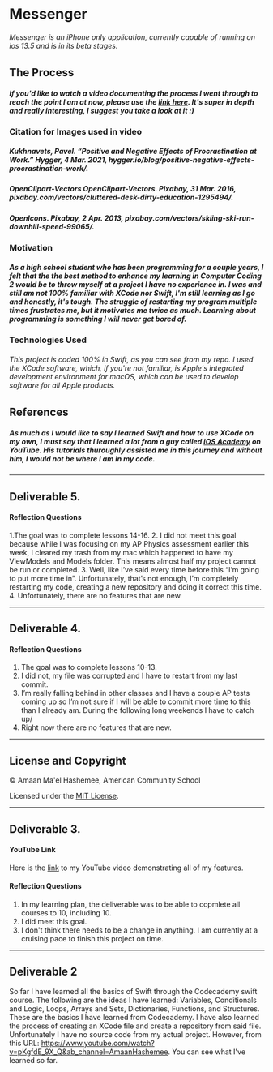 # **Messenger**

###### Messenger is an iPhone only application, currently capable of running on ios 13.5 and is in its beta stages.

## The Process

##### **If you'd like to watch a video documenting the process I went through to reach the point I am at now, please use the [link here](https://youtu.be/R513sGsa6B4). It's super in depth and really interesting, I suggest you take a look at it :)**

### Citation for Images used in video

##### Kukhnavets, Pavel. “Positive and Negative Effects of Procrastination at Work.” Hygger, 4 Mar. 2021, hygger.io/blog/positive-negative-effects-procrastination-work/. 
##### OpenClipart-Vectors OpenClipart-Vectors. Pixabay, 31 Mar. 2016, pixabay.com/vectors/cluttered-desk-dirty-education-1295494/. 
##### OpenIcons. Pixabay, 2 Apr. 2013, pixabay.com/vectors/skiing-ski-run-downhill-speed-99065/. 

### Motivation

##### As a high school student who has been programming for a couple years, I felt that the the best method to enhance my learning in Computer Coding 2 would be to throw myself at a project I have no experience in. I was and still am not 100% familiar with XCode nor Swift, I'm still learning as I go and honestly, it's tough. The struggle of restarting my program multiple times frustrates me, but it motivates me twice as much. Learning about programming is something I will never get bored of.

### Technologies Used

###### This project is coded 100% in Swift, as you can see from my repo. I used the XCode software, which, if you're not familiar, is Apple's integrated development environment for macOS, which can be used to develop software for all Apple products.


## References

##### As much as I would like to say I learned Swift and how to use XCode on my own, I must say that I learned a lot from a guy called [iOS Academy](https://www.youtube.com/channel/UCnksRRifsSCGUZpQukUKAyg "iOS Academy's YouTube Account") on YouTube. His tutorials thuroughly assisted me in this journey and without him, I would not be where I am in my code. 


---

## Deliverable 5.

#### Reflection Questions
1.The goal was to complete lessons 14-16. 
2. I did not meet this goal because while I was focusing on my AP Physics assessment earlier this week, I cleared my trash from my mac which happened to have my ViewModels and Models folder. This means almost half my project cannot be run or completed.
3. Well, like I’ve said every time before this “I’m going to put more time in”. Unfortunately, that’s not enough, I’m completely restarting my code, creating a new repository and doing it correct this time. 
4. Unfortunately, there are no features that are new.

---

## Deliverable 4.

#### Reflection Questions
1. The goal was to complete lessons 10-13.
2. I did not, my file was corrupted and I have to restart from my last commit.
3. I’m really falling behind in other classes and I have a couple AP tests coming up so I’m not sure if I will be able to commit more time to this than I already am. During the following long weekends I have to catch up/
4. Right now there are no features that are new. 

---

## License and Copyright

© Amaan Ma'el Hashemee, American Community School

Licensed under the [MIT License](LICENSE).

---

## Deliverable 3.

#### YouTube Link

Here is the [link](https://youtu.be/soYuD5fZYYE) to my YouTube video demonstrating all of my features.

#### Reflection Questions

1. In my learning plan, the deliverable was to be able to copmlete all courses to 10, including 10. 
2. I did meet this goal.
4. I don't think there needs to be a change in anything. I am currently at a cruising pace to finish this project on time.

---

## Deliverable 2

So far I have learned all the basics of Swift through the Codecademy swift course. The following are the ideas I have learned: Variables, Conditionals and Logic, Loops,
Arrays and Sets, Dictionaries, Functions, and Structures. These are the basics I have learned from Codecademy. I have also learned the process of creating an XCode file
and create a repository from said file. Unfortunately I have no source code from my actual project. However, from this URL: 
https://www.youtube.com/watch?v=pKgfdE_9X_Q&ab_channel=AmaanHashemee. You can see what I've learned so far. 
